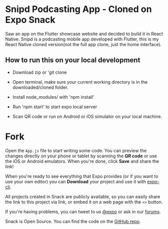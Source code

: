 # Snipd Podcasting App - Cloned on Expo Snack
Saw an app on the Flutter showcase website and decided to build it in React Native. Snipd is a podcasting mobile app developed with Flutter, this is my React Native cloned version(not the full app clone, just the home interface).


## How to run this on your local development
- Download zip or 'git clone <link to repo>

- Open terminal, make sure your current working directory is in the downloaded/cloned folder.

- Install node_modules/ with 'npm install'

- Run 'npm start' to start expo local server 

- Scan QR code or run on Android or iOS simulator on your local machine.



# Fork
Open the `App.js` file to start writing some code. You can preview the changes directly on your phone or tablet by scanning the **QR code** or use the iOS or Android emulators. When you're done, click **Save** and share the link!

When you're ready to see everything that Expo provides (or if you want to use your own editor) you can **Download** your project and use it with [expo-cli](https://docs.expo.io/get-started/installation).

All projects created in Snack are publicly available, so you can easily share the link to this project via link, or embed it on a web page with the `<>` button.

If you're having problems, you can tweet to us [@expo](https://twitter.com/expo) or ask in our [forums](https://forums.expo.io/c/snack).

Snack is Open Source. You can find the code on the [GitHub repo](https://github.com/expo/snack).
